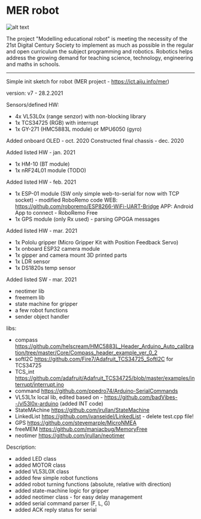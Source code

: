 # MER robot

![alt text](https://ict.aiju.info/mer/pluginfile.php/1/theme_academic/logo/1614160915/mer_logo_def.png)

The project "Modelling educational robot" is meeting the necessity of the 21st Digital Century Society to implement as much as possible in the regular and open curriculum the subject programming and robotics. Robotics helps address the growing demand for teaching science, technology, engineering and maths in schools. 

--------------------------------------------

 Simple init sketch for robot (MER project - https://ict.aiju.info/mer)

 version: v7 - 28.2.2021

 Sensors/defined HW:
  - 4x VL53L0x (range senzor) with non-blocking library
  - 1x TCS34725 (RGB) with interrupt
  - 1x GY-271 (HMC5883L module) or MPU6050 (gyro)

 Added onboard OLED - oct. 2020
 Constructed final chassis - dec. 2020

 Added listed HW - jan. 2021
  - 1x HM-10 (BT module)
  - 1x nRF24L01 module  (TODO)

 Added listed HW - feb. 2021
  - 1x ESP-01 module    (SW only simple web-to-serial for now with TCP socket) - modified RoboRemo code
                         WEB: https://github.com/roboremo/ESP8266-WiFi-UART-Bridge
                         APP: Android App to connect - RoboRemo Free
  - 1x GPS module (only Rx used) - parsing GPGGA messages

 Added listed HW - mar. 2021
  - 1x Pololu gripper (Micro Gripper Kit with Position Feedback Servo)
  - 1x onboard ESP32 camera module
  - 1x gipper and camera mount 3D printed parts
  - 1x LDR sensor
  - 1x DS1820s temp sensor

 Added listed SW - mar. 2021
  - neotimer lib
  - freemem lib
  - state machine for gripper
  - a few robot functions
  - sender object handler

 libs:
 - compass https://github.com/helscream/HMC5883L_Header_Arduino_Auto_calibration/tree/master/Core/Compass_header_example_ver_0_2
 - softI2C https://github.com/Fire7/Adafruit_TCS34725_SoftI2C for TCS34725
 - TCS_int https://github.com/adafruit/Adafruit_TCS34725/blob/master/examples/interrupt/interrupt.ino
 - command https://github.com/ppedro74/Arduino-SerialCommands
 - VL53L1x local lib, edited based on - https://github.com/badVibes--/vl53l0x-arduino (added INT code)
 - StateMAchine https://github.com/jrullan/StateMachine
 - LinkedList https://github.com/ivanseidel/LinkedList - delete test.cpp file!
 - GPS https://github.com/stevemarple/MicroNMEA
 - freeMEM https://github.com/maniacbug/MemoryFree
 - neotimer https://github.com/jrullan/neotimer

 Description:
  - added LED class
  - added MOTOR class
  - added VL53L0X class
  - added few simple robot functions
  - added robot turning functions (absolute, relative with direction)
  - added state-machine logic for gripper
  - added neotimer class - for easy delay management
  - added serial command parser (F, L, G)
  - added ACK reply status for serial
